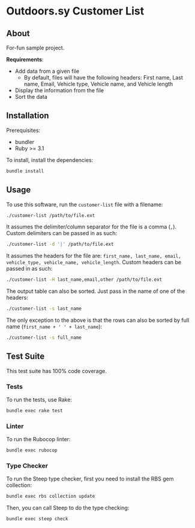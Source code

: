 # Outdoors.sy Customer List

## About
For-fun sample project.

**Requirements**:
- Add data from a given file
  - By default, files will have the following headers: First name, Last name, Email, Vehicle type, Vehicle name, and Vehicle length
- Display the information from the file
- Sort the data

## Installation
Prerequisites:
- bundler
- Ruby >= 3.1

To install, install the dependencies:
```sh
bundle install
```

## Usage
To use this software, run the `customer-list` file with a filename:
```sh
./customer-list /path/to/file.ext
```

It assumes the delimiter/column separator for the file is a comma (`,`).
Custom delimiters can be passed in as such:
```sh
./customer-list -d '|' /path/to/file.ext
```

It assumes the headers for the file are: `first_name, last_name, email, vehicle_type, vehicle_name, vehicle_length`.
Custom headers can be passed in as such:
```sh
./customer-list -H last_name,email,other /path/to/file.ext
```

The output table can also be sorted. Just pass in the name of one of the headers:
```sh
./customer-list -s last_name
```

The only exception to the above is that the rows can also be sorted by full name (`first_name + ' ' + last_name`):
```sh
./customer-list -s full_name
```

## Test Suite
This test suite has 100% code coverage.

### Tests
To run the tests, use Rake:
```sh
bundle exec rake test
```
### Linter
To run the Rubocop linter:
```sh
bundle exec rubocop
```
### Type Checker
To run the Steep type checker, first you need to install the RBS gem collection:
```sh
bundle exec rbs collection update
```
Then, you can call Steep to do the type checking:
```sh
bundle exec steep check
```
